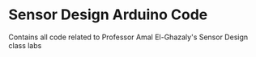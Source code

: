# Sensor Design Arduino Code
Contains all code related to Professor Amal El-Ghazaly's Sensor Design class labs
